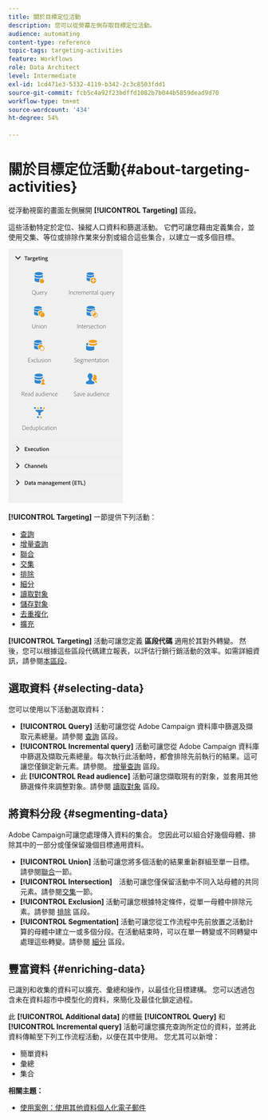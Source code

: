 ```yaml
---
title: 關於目標定位活動
description: 您可以從熒幕左側存取目標定位活動。
audience: automating
content-type: reference
topic-tags: targeting-activities
feature: Workflows
role: Data Architect
level: Intermediate
exl-id: 1cd471e3-5332-4119-b342-2c3c8503fdd1
source-git-commit: fcb5c4a92f23bdffd1082b7b044b5859dead9d70
workflow-type: tm+mt
source-wordcount: '434'
ht-degree: 54%

---
```


# 關於目標定位活動{#about-targeting-activities}

從浮動視窗的畫面左側展開 **[!UICONTROL Targeting]** 區段。

這些活動特定於定位、操縱人口資料和篩選活動。 它們可讓您藉由定義集合，並使用交集、等位或排除作業來分割或組合這些集合，以建立一或多個目標。

![](assets/wkf_targeting_activities.png)

**[!UICONTROL Targeting]** 一節提供下列活動：

* [查詢](../../automating/using/query.md)
* [增量查詢](../../automating/using/incremental-query.md)
* [聯合](../../automating/using/union.md)
* [交集](../../automating/using/intersection.md)
* [排除](../../automating/using/exclusion.md)
* [細分](../../automating/using/segmentation.md)
* [讀取對象](../../automating/using/read-audience.md)
* [儲存對象](../../automating/using/save-audience.md)
* [去重複化](../../automating/using/deduplication.md)
* [擴充](../../automating/using/enrichment.md)

**[!UICONTROL Targeting]** 活動可讓您定義 **區段代碼** 適用於其對外轉變。 然後，您可以根據這些區段代碼建立報表，以評估行銷行銷活動的效率。如需詳細資訊，請參閱[本區段](../../reporting/using/creating-a-report-workflow-segment.md)。

## 選取資料 {#selecting-data}

您可以使用以下活動選取資料：

* **[!UICONTROL Query]** 活動可讓您從 Adobe Campaign 資料庫中篩選及擷取元素總量。請參閱 [查詢](../../automating/using/query.md) 區段。
* **[!UICONTROL Incremental query]** 活動可讓您從 Adobe Campaign 資料庫中篩選及擷取元素總量。每次執行此活動時，都會排除先前執行的結果。這可讓您僅鎖定新元素。請參閱。 [增量查詢](../../automating/using/incremental-query.md) 區段。
* 此 **[!UICONTROL Read audience]** 活動可讓您擷取現有的對象，並套用其他篩選條件來調整對象。請參閱 [讀取對象](../../automating/using/read-audience.md) 區段。

## 將資料分段 {#segmenting-data}

Adobe Campaign可讓您處理傳入資料的集合。 您因此可以組合好幾個母體、排除其中的一部分或僅保留幾個目標通用資料。

* **[!UICONTROL Union]** 活動可讓您將多個活動的結果重新群組至單一目標。請參閱[聯合](../../automating/using/union.md)一節。
* **[!UICONTROL Intersection]**　活動可讓您僅保留活動中不同入站母體的共同元素。請參閱[交集](../../automating/using/intersection.md)一節。
* **[!UICONTROL Exclusion]** 活動可讓您根據特定條件，從單一母體中排除元素。請參閱 [排除](../../automating/using/exclusion.md) 區段。
* **[!UICONTROL Segmentation]** 活動可讓您從工作流程中先前放置之活動計算的母體中建立一或多個分段。在活動結束時，可以在單一轉變或不同轉變中處理這些轉變。請參閱 [細分](../../automating/using/segmentation.md) 區段。

## 豐富資料 {#enriching-data}

已識別和收集的資料可以擴充、彙總和操作，以最佳化目標建構。 您可以透過包含未在資料超市中模型化的資料，來簡化及最佳化鎖定過程。

此 **[!UICONTROL Additional data]** 的標籤 **[!UICONTROL Query]** 和 **[!UICONTROL Incremental query]** 活動可讓您擴充查詢所定位的資料，並將此資料傳輸至下列工作流程活動，以便在其中使用。 您尤其可以新增：

* 簡單資料
* 彙總
* 集合

**相關主題：**

* [使用案例：使用其他資料個人化電子郵件](../../automating/using/personalizing-email-with-additional-data.md)
